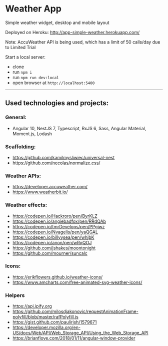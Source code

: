 # Weather App
Simple weather widget, desktop and mobile layout

Deployed on Heroku:
http://app-simple-weather.herokuapp.com/

Note: AccuWeather API is being used, which has a limit of 50 calls/day due to Limited Trial

Start a local server:
* clone
* run `npm i`
* run `npm run dev:local`
* open browser at `http://localhost:5400`

---

## Used technologies and projects:
### General:
* Angular 10, NestJS 7, Typescript, RxJS 6, Sass, Angular Material, Moment.js, Lodash
### Scaffolding:
* https://github.com/kamilmysliwiec/universal-nest
* https://github.com/necolas/normalize.css/
### Weather APIs:
* https://developer.accuweather.com/
* https://www.weatherbit.io/
### Weather effects:
* https://codepen.io/Hackroro/pen/ByrKLZ
* https://codepen.io/angiebadfox/pen/RRdQAb
* https://codepen.io/tmrDevelops/pen/PPgjwz
* https://codepen.io/Nvagelis/pen/yaQGAL
* https://codepen.io/billyysea/pen/whjbK
* https://codepen.io/anon/pen/wRqQOJ
* https://github.com/jshakes/moontonight
* https://github.com/mourner/suncalc
### Icons:
* https://erikflowers.github.io/weather-icons/
* https://www.amcharts.com/free-animated-svg-weather-icons/
### Helpers
* https://api.ipify.org
* https://github.com/milosdjakonovic/requestAnimationFrame-polyfill/blob/master/rafPolyfill.js
* https://gist.github.com/paulirish/1579671
* https://developer.mozilla.org/en-US/docs/Web/API/Web_Storage_API/Using_the_Web_Storage_API
* https://brianflove.com/2018/01/11/angular-window-provider

